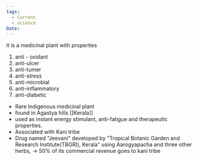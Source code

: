 ```yaml
---
tags:
  - Current
  - science
Date:
---
```

it is a medicinal plant with properties
1. anti - oxidant
2. anti-ulcer
3. anti-tumer
4. anti-stress
5. anti-microbial
6. anti-inflammatory
7. anti-diabetic

- Rare Indigenous medicinal plant
- found in Agastya hills [[Kerala]]
- used as instant energy stimulant, anti-fatigue and therapeutic properties.
- Associated with Kani tribe
- Drug named "Jeevani" developed by "Tropical Botanic Garden and Research Institute(TBGRI), Kerala" using Aarogyapacha and three other herbs, -> 50% of its commercial revenue goes to kani tribe